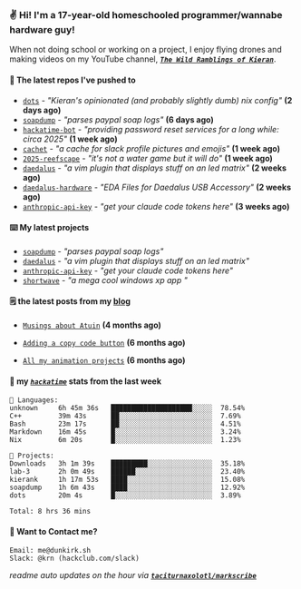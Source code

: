 ### ✌️ Hi! I'm a 17-year-old homeschooled programmer/wannabe hardware guy!

When not doing school or working on a project, I enjoy flying drones and making videos on my YouTube channel, [**_`The Wild Ramblings of Kieran`_**](https://youtube.com/@kieran.rambles).

#### 👷 The latest repos I've pushed to

- [`dots`](https://github.com/taciturnaxolotl/dots) - _"Kieran's opinionated (and probably slightly dumb) nix config"_ **(2 days ago)**
- [`soapdump`](https://github.com/taciturnaxolotl/soapdump) - _"parses paypal soap logs"_ **(6 days ago)**
- [`hackatime-bot`](https://github.com/taciturnaxolotl/hackatime-bot) - _"providing password reset services for a long while: circa 2025"_ **(1 week ago)**
- [`cachet`](https://github.com/taciturnaxolotl/cachet) - _"a cache for slack profile pictures and emojis"_ **(1 week ago)**
- [`2025-reefscape`](https://github.com/df1317/2025-reefscape) - _"it's not a water game but it will do"_ **(1 week ago)**
- [`daedalus`](https://github.com/taciturnaxolotl/daedalus) - _"a vim plugin that displays stuff on an led matrix"_ **(2 weeks ago)**
- [`daedalus-hardware`](https://github.com/geschmit/daedalus-hardware) - _"EDA Files for Daedalus USB Accessory"_ **(2 weeks ago)**
- [`anthropic-api-key`](https://github.com/taciturnaxolotl/anthropic-api-key) - _"get your claude code tokens here"_ **(3 weeks ago)**

#### ⌨️ My latest projects

- [`soapdump`](https://github.com/taciturnaxolotl/soapdump) - _"parses paypal soap logs"_
- [`daedalus`](https://github.com/taciturnaxolotl/daedalus) - _"a vim plugin that displays stuff on an led matrix"_
- [`anthropic-api-key`](https://github.com/taciturnaxolotl/anthropic-api-key) - _"get your claude code tokens here"_
- [`shortwave`](https://github.com/taciturnaxolotl/shortwave) - _"a mega cool windows xp app "_

#### 🗒️ the latest posts from my [blog](https://dunkirk.sh)

- [`Musings about Atuin`](https://dunkirk.sh/blog/atuin/) **(4 months ago)**

- [`Adding a copy code button`](https://dunkirk.sh/blog/adding-a-copy-button/) **(6 months ago)**

- [`All my animation projects`](https://dunkirk.sh/blog/my-animations/) **(6 months ago)**



#### 📡 my [_`hackatime`_](https://waka.hackclub.com) stats from the last week

```text
💾 Languages:
unknown     6h 45m 36s   ████████████████████░░░░░  78.54%
C++         39m 43s      ██░░░░░░░░░░░░░░░░░░░░░░░  7.69%
Bash        23m 17s      ██░░░░░░░░░░░░░░░░░░░░░░░  4.51%
Markdown    16m 45s      █░░░░░░░░░░░░░░░░░░░░░░░░  3.24%
Nix         6m 20s       █░░░░░░░░░░░░░░░░░░░░░░░░  1.23%

💼 Projects:
Downloads   3h 1m 39s    █████████░░░░░░░░░░░░░░░░  35.18%
lab-3       2h 0m 49s    ██████░░░░░░░░░░░░░░░░░░░  23.40%
kierank     1h 17m 53s   ████░░░░░░░░░░░░░░░░░░░░░  15.08%
soapdump    1h 6m 43s    ████░░░░░░░░░░░░░░░░░░░░░  12.92%
dots        20m 4s       █░░░░░░░░░░░░░░░░░░░░░░░░  3.89%

Total: 8 hrs 36 mins
```

#### 📮 Want to Contact me?

```text
Email: me@dunkirk.sh
Slack: @krn (hackclub.com/slack)
```

_readme auto updates on the hour via [**`taciturnaxolotl/markscribe`**](https://github.com/taciturnaxolotl/markscribe)_
